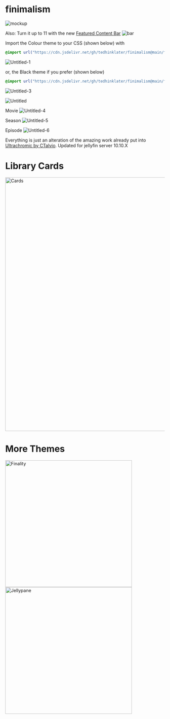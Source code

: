 # finimalism
![mockup](https://i.imgur.com/TvTV8jq.jpeg)

Also: Turn it up to 11 with the new [Featured Content Bar](https://github.com/tedhinklater/Jellyfin-Featured-Content-Bar) 
![bar](https://github.com/user-attachments/assets/f2c45f47-3530-4525-9f89-fe4e96c7676f)

Import the Colour theme to your CSS (shown below) with

```css
@import url("https://cdn.jsdelivr.net/gh/tedhinklater/finimalism@main/finimalism7.css");

```

![Untitled-1](https://github.com/user-attachments/assets/2b26f1f0-6709-49a8-8e8f-85476c2dbec7)

or, the Black theme if you prefer (shown below)

```css
@import url("https://cdn.jsdelivr.net/gh/tedhinklater/finimalism@main/finimalism-just-black.css");

```

![Untitled-3](https://github.com/user-attachments/assets/b9b8e619-9ff5-4ef5-9f87-322bfff49c92)

![Untitled](https://github.com/user-attachments/assets/d558e697-2ea9-420d-8bcb-e83b7d087e38)

Movie
![Untitled-4](https://github.com/user-attachments/assets/8607e6ee-9071-4ff9-b427-7deb2736cfc0)

Season
![Untitled-5](https://github.com/user-attachments/assets/21b0ce3f-7b90-449f-8322-7b6cbc3f1b4e)

Episode
![Untitled-6](https://github.com/user-attachments/assets/65ee7c9d-ca72-4d82-b99c-3836cf65d148)


Everything is just an alteration of the amazing work already put into [Ultrachromic by CTalvio](https://github.com/CTalvio/Ultrachromic). Updated for jellyfin server 10.10.X

# Library Cards 
<a href="https://github.com/Phantomwise/jellyfin-custom-thumbnails-collection"><img src="https://i.imgur.com/aWUsxMG.png" alt="Cards" width="800"/></a>

# More Themes

<a href="https://github.com/tedhinklater/finality"><img src="https://i.imgur.com/54wZsvH.png" alt="Finality" width="400"/></a> 
<a href="https://github.com/tedhinklater/Jellypane"><img src="https://i.imgur.com/RHFcIA9.png" alt="Jellypane" width="400"/></a>
